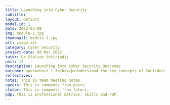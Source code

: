 ```yaml
---
title: Launching into Cyber Security
subtitle: 
layout: default
modal-id: 1
date: 2022-03-08
img: module-1.jpg
thumbnail: module-1.jpg
alt: image-alt
category: Cyber Security
project-date: 08 Mar 2022
tutor: Dr Stelios Sotiriadis
unit: 12
description: Launching into Cyber Security Outcomes
outcome: <p><b>Unit 1-3</b></p>Understand the key concepts of Confidentiality, Integrity and Availability in Cyber Security.<br>Able to address Cyber Security issues, gain awareness of the ethical and governance.<br>
reflectives:  
notes: This is team meeting notes.
cpeers: This is comments from peers.
ctutor: This is comments from tutors.
pdp: This is professional matrixs, skills and PDP.
---
```



